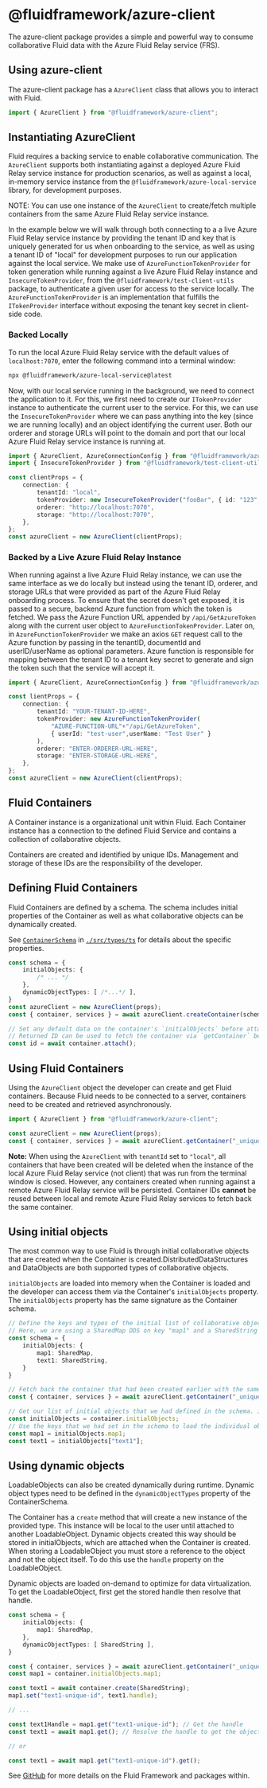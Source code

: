 # @fluidframework/azure-client

The azure-client package provides a simple and powerful way to consume collaborative Fluid data with the Azure Fluid Relay service (FRS).

## Using azure-client

The azure-client package has a `AzureClient` class that allows you to interact with Fluid.

```typescript
import { AzureClient } from "@fluidframework/azure-client";
```

## Instantiating AzureClient

Fluid requires a backing service to enable collaborative communication. The `AzureClient` supports both instantiating against a deployed Azure Fluid Relay service instance for production scenarios, as well as against a local, in-memory service instance from the `@fluidframework/azure-local-service` library, for development purposes.

NOTE: You can use one instance of the `AzureClient` to create/fetch multiple containers from the same Azure Fluid Relay service instance.

In the example below we will walk through both connecting to a a live Azure Fluid Relay service instance by providing the tenant ID and key that is uniquely generated for us when onboarding to the service, as well as using a tenant ID of "local" for development purposes to run our application against the local service. We make use of `AzureFunctionTokenProvider` for token generation while running against a live Azure Fluid Relay instance and `InsecureTokenProvider`, from the `@fluidframework/test-client-utils` package, to authenticate a given user for access to the service locally. The `AzureFunctionTokenProvider` is an implementation that fulfills the `ITokenProvider` interface without exposing the tenant key secret in client-side code.

### Backed Locally

To run the local Azure Fluid Relay service with the default values of `localhost:7070`, enter the following command into a terminal window:

```sh
npx @fluidframework/azure-local-service@latest
```

Now, with our local service running in the background, we need to connect the application to it. For this, we first need to create our `ITokenProvider` instance to authenticate the current user to the service. For this, we can use the `InsecureTokenProvider` where we can pass anything into the key (since we are running locally) and an object identifying the current user. Both our orderer and storage URLs will point to the domain and port that our local Azure Fluid Relay service instance is running at.

```typescript
import { AzureClient, AzureConnectionConfig } from "@fluidframework/azure-client";
import { InsecureTokenProvider } from "@fluidframework/test-client-utils";

const clientProps = {
    connection: {
        tenantId: "local",
        tokenProvider: new InsecureTokenProvider("fooBar", { id: "123", name: "Test User" }),
        orderer: "http://localhost:7070",
        storage: "http://localhost:7070",
    },
};
const azureClient = new AzureClient(clientProps);
```

### Backed by a Live Azure Fluid Relay Instance

When running against a live Azure Fluid Relay instance, we can use the same interface as we do locally but instead using the tenant ID, orderer, and storage URLs that were provided as part of the Azure Fluid Relay onboarding process. To ensure that the secret doesn't get exposed, it is passed to a secure, backend Azure function from which the token is fetched. We pass the Azure Function URL appended by `/api/GetAzureToken` along with the current user object to `AzureFunctionTokenProvider`. Later on, in `AzureFunctionTokenProvider` we make an axios `GET` request call to the Azure function by passing in the tenantID, documentId and userID/userName as optional parameters. Azure function is responsible for mapping between the tenant ID to a tenant key secret to generate and sign the token such that the service will accept it.

```typescript
import { AzureClient, AzureConnectionConfig } from "@fluidframework/azure-client";

const lientProps = {
    connection: {
        tenantId: "YOUR-TENANT-ID-HERE",
        tokenProvider: new AzureFunctionTokenProvider(
            "AZURE-FUNCTION-URL"+"/api/GetAzureToken",
            { userId: "test-user",userName: "Test User" }
        ),
        orderer: "ENTER-ORDERER-URL-HERE",
        storage: "ENTER-STORAGE-URL-HERE",
    },
};
const azureClient = new AzureClient(clientProps);
```

## Fluid Containers

A Container instance is a organizational unit within Fluid. Each Container instance has a connection to the defined Fluid Service and contains a collection of collaborative objects.

Containers are created and identified by unique IDs. Management and storage of these IDs are the responsibility of the developer.

## Defining Fluid Containers

Fluid Containers are defined by a schema. The schema includes initial properties of the Container as well as what collaborative objects can be dynamically created.

See [`ContainerSchema`](./src/types.ts) in [`./src/types/ts`](./src/types.ts) for details about the specific properties.

```typescript
const schema = {
    initialObjects: {
        /* ... */
    },
    dynamicObjectTypes: [ /*...*/ ],
}
const azureClient = new AzureClient(props);
const { container, services } = await azureClient.createContainer(schema);

// Set any default data on the container's `initialObjects` before attaching
// Returned ID can be used to fetch the container via `getContainer` below
const id = await container.attach();
```

## Using Fluid Containers

Using the `AzureClient` object the developer can create and get Fluid containers. Because Fluid needs to be connected to a server, containers need to be created and retrieved asynchronously.

```typescript
import { AzureClient } from "@fluidframework/azure-client";

const azureClient = new AzureClient(props);
const { container, services } = await azureClient.getContainer("_unique-id_", schema);
```

**Note:** When using the `AzureClient` with `tenantId` set to `"local"`, all containers that have been created will be deleted when the instance of the local Azure Fluid Relay service (not client) that was run from the terminal window is closed. However, any containers created when running against a remote Azure Fluid Relay service will be persisted. Container IDs **cannot** be reused between local and remote Azure Fluid Relay services to fetch back the same container.

## Using initial objects

The most common way to use Fluid is through initial collaborative objects that are created when the Container is created.DistributedDataStructures and DataObjects are both supported types of collaborative objects.

`initialObjects` are loaded into memory when the Container is loaded and the developer can access them via the Container's `initialObjects` property. The `initialObjects` property has the same signature as the Container schema.

```typescript
// Define the keys and types of the initial list of collaborative objects.
// Here, we are using a SharedMap DDS on key "map1" and a SharedString on key "text1".
const schema = {
    initialObjects: {
        map1: SharedMap,
        text1: SharedString,
    }
}

// Fetch back the container that had been created earlier with the same ID and schema
const { container, services } = await azureClient.getContainer("_unique-id_", schema);

// Get our list of initial objects that we had defined in the schema. initialObjects here will have the same signature
const initialObjects = container.initialObjects;
// Use the keys that we had set in the schema to load the individual objects
const map1 = initialObjects.map1;
const text1 = initialObjects["text1"];
```

## Using dynamic objects

LoadableObjects can also be created dynamically during runtime. Dynamic object types need to be defined in the `dynamicObjectTypes` property of the ContainerSchema.

The Container has a `create` method that will create a new instance of the provided type. This instance will be local to the user until attached to another LoadableObject. Dynamic objects created this way should be stored in initialObjects, which are attached when the Container is created. When storing a LoadableObject you must store a reference to the object and not the object itself. To do this use the `handle` property on the LoadableObject.

Dynamic objects are loaded on-demand to optimize for data virtualization. To get the LoadableObject, first get the stored handle then resolve that handle.

```typescript
const schema = {
    initialObjects: {
        map1: SharedMap,
    },
    dynamicObjectTypes: [ SharedString ],
}

const { container, services } = await azureClient.getContainer("_unique-id_", schema);
const map1 = container.initialObjects.map1;

const text1 = await container.create(SharedString);
map1.set("text1-unique-id", text1.handle);

// ...

const text1Handle = map1.get("text1-unique-id"); // Get the handle
const text1 = await map1.get(); // Resolve the handle to get the object

// or

const text1 = await map1.get("text1-unique-id").get();
```

See [GitHub](https://github.com/microsoft/FluidFramework) for more details on the Fluid Framework and packages within.
